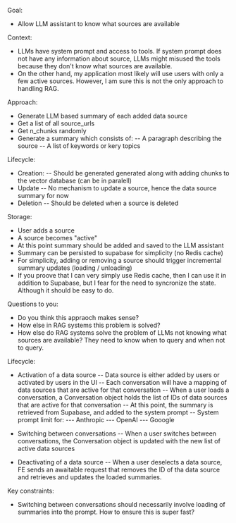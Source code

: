 
Goal:
- Allow LLM assistant to know what sources are available

Context:
- LLMs have system prompt and access to tools. If system prompt does not have any information about source, LLMs might misused the tools because they don't know what sources are available.
- On the other hand, my application most likely will use users with only a few active sources. However, I am sure this is not the only approach to handling RAG.

Approach:
- Generate LLM based summary of each added data source
- Get a list of all source_urls
- Get n_chunks randomly
- Generate a summary which consists of:
-- A paragraph describing the source
-- A list of keywords or kery topics

Lifecycle:
- Creation:
-- Should be generated generated along with adding chunks to the vector database (can be in paralell)
- Update
-- No mechanism to update a source, hence the data source summary for now
- Deletion
-- Should be deleted when a source is deleted

Storage:
- User adds a source
- A source becomes "active"
- At this point summary should be added and saved to the LLM assistant
- Summary can be persisted to supabase for simplicity (no Redis cache)
- For simplicity, adding or removing a source should trigger incremental summary updates (loading / unloading)
- If you proove that I can very simply use Redis cache, then I can use it in addition to Supabase, but I fear for the need to syncronize the state. Although it should be easy to do.

Questions to you:
- Do you think this appraoch makes sense?
- How else in RAG systems this problem is solved?
- How else do RAG systems solve the problem of LLMs not knowing what sources are available? They need to know when to query and when not to query.

Lifecycle:
- Activation of a data source
-- Data source is either added by users or activated by users in the UI
-- Each conversation will have a mapping of data sources that are active for that conversation
-- When a user loads a conversation, a Conversation object holds the list of IDs of data sources that are active for that conversation
-- At this point, the summary is retrieved from Supabase, and added to the system prompt
-- System prompt limit for:
--- Anthropic
--- OpenAI
--- Gooogle

- Switching between conversations
-- When a user switches between conversations, the Conversation object is updated with the new list of active data sources
- Deactivating of a data source
-- When a user deselects a data source, FE sends an awaitable request that removes the ID of tha data source and retrieves and updates the loaded summaries.

Key constraints:
- Switching between conversations should necessarily involve loading of summaries into the prompt. How to ensure this is super fast?